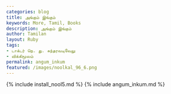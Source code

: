 ```yaml
---
categories: blog
title: அங்கும் இங்கும்
keywords: More, Tamil, Books
description: அங்கும் இங்கும்
author: Tamilan
layout: Ruby
tags:
- டாக்டர் நெ. து. சுந்தரவடிவேலு
- விக்கிமூலம்
permalink: angum_inkum
featured: /images/noolkal_96_6.png
---
```

{% include install_nool5.md %}
{% include angum_inkum.md %}
